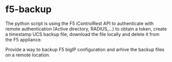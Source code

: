 # f5-backup

The python script is using the F5 iControlRest API to authenticate with remote authentication (Active directory, RADIUS,...) to obtain a token, create a timestamp UCS backup file, download the file locally and delete it from the F5 appliance.

Provide a way to backup F5 bigIP configuration and arhive the backup files on a remote location.
